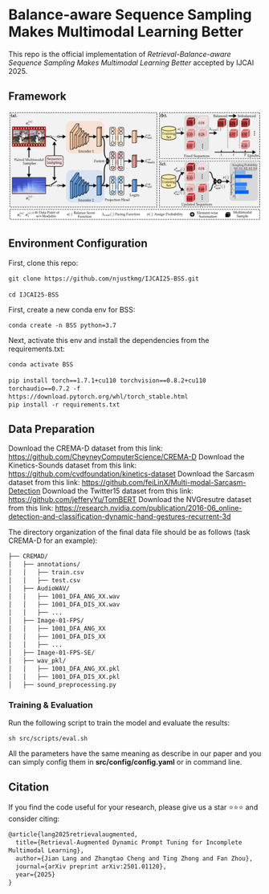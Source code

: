 # Balance-aware Sequence Sampling Makes Multimodal Learning Better
This repo is the official implementation of _Retrieval-Balance-aware Sequence Sampling Makes Multimodal Learning Better_ accepted by IJCAI 2025. 

## Framework
<img width="1232" alt="image" src="Figure/framework.png" />

## Environment Configuration
First, clone this repo:
```shell
git clone https://github.com/njustkmg/IJCAI25-BSS.git

cd IJCAI25-BSS
```
First, create a new conda env for BSS:
```shell
conda create -n BSS python=3.7
```
Next, activate this env and install the dependencies from the requirements.txt:
```shell
conda activate BSS

pip install torch==1.7.1+cu110 torchvision==0.8.2+cu110 torchaudio==0.7.2 -f https://download.pytorch.org/whl/torch_stable.html
pip install -r requirements.txt
```

## Data Preparation
Download the CREMA-D dataset from this link: https://github.com/CheyneyComputerScience/CREMA-D
Download the Kinetics-Sounds dataset from this link: https://github.com/cvdfoundation/kinetics-dataset
Download the Sarcasm dataset from this link: https://github.com/feiLinX/Multi-modal-Sarcasm-Detection
Download the Twitter15 dataset from this link: https://github.com/jefferyYu/TomBERT
Download the NVGresutre dataset from this link: https://research.nvidia.com/publication/2016-06_online-detection-and-classification-dynamic-hand-gestures-recurrent-3d

The directory organization of the final data file should be as follows (task CREMA-D for an example):
```
├── CREMAD/
│   ├── annotations/
│	│	├── train.csv
│	│	├── test.csv
│   ├── AudioWAV/
│	│	├── 1001_DFA_ANG_XX.wav
│	│	├── 1001_DFA_DIS_XX.wav
│	│	├── ...
│   ├── Image-01-FPS/
│	│	├── 1001_DFA_ANG_XX
│	│	├── 1001_DFA_DIS_XX
│	│	├── ...
│   ├── Image-01-FPS-SE/
│   ├── wav_pkl/
│	│	├── 1001_DFA_ANG_XX.pkl
│	│	├── 1001_DFA_DIS_XX.pkl
│   ├── sound_preprocessing.py
```

### Training & Evaluation
Run the following script to train the model and evaluate the results:
```shell
sh src/scripts/eval.sh
```
All the parameters have the same meaning as describe in our paper and you can simply config them in **src/config/config.yaml** or in command line.

## Citation
If you find the code useful for your research, please give us a star ⭐⭐⭐ and consider citing:
```
@article{lang2025retrievalaugmented,
  title={Retrieval-Augmented Dynamic Prompt Tuning for Incomplete Multimodal Learning},
  author={Jian Lang and Zhangtao Cheng and Ting Zhong and Fan Zhou},
  journal={arXiv preprint arXiv:2501.01120},
  year={2025}
}
```
